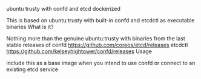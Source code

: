 ubuntu trusty with confd and etcd dockerized

This is based on ubuntu:trusty with built-in confd and etcdctl as executable binaries
What is it?

Nothing more than the genuine ubuntu:trusty with binaries from the last stable releases of confd https://github.com/coreos/etcd/releases etcdctl https://github.com/kelseyhightower/confd/releases
Usage

include this as a base image when you intend to use confd or connect to an existing etcd service
